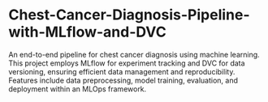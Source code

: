 # Chest-Cancer-Diagnosis-Pipeline-with-MLflow-and-DVC
An end-to-end pipeline for chest cancer diagnosis using machine learning. This project employs MLflow for experiment tracking and DVC for data versioning, ensuring efficient data management and reproducibility. Features include data preprocessing, model training, evaluation, and deployment within an MLOps framework.

